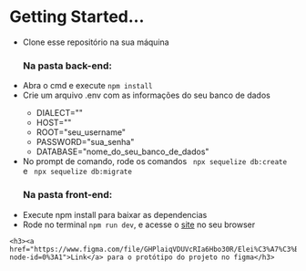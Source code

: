 <h1>Getting Started...</h1>


<ul>
    <li>Clone esse repositório na sua máquina</li>
    <h3>Na pasta back-end:</h3>
    <li>Abra o cmd e execute <code>npm install</code></li>
    <li>Crie um arquivo .env com as informações do seu banco de dados</li>
        <ul>
            <li>DIALECT=""</li>
            <li>HOST=""</li>
            <li>ROOT="seu_username"</li>
            <li>PASSWORD="sua_senha"</li>
            <li>DATABASE="nome_do_seu_banco_de_dados"</li>
        </ul>
    <li>No prompt de comando, rode os comandos <code> npx sequelize db:create </code> e <code> npx sequelize db:migrate </code></li>
    <h3>Na pasta front-end:</h3>
    <li>Execute npm install para baixar as dependencias</li>
    <li>Rode no terminal <code>npm run dev</code>, e acesse o <a href="http://localhost:3000">site</a> no seu browser</li>
    </ul>
    
        
    <h3><a href="https://www.figma.com/file/GHPlaiqVDUVcRIa6Hbo30R/Elei%C3%A7%C3%B5es_Nadic?node-id=0%3A1">Link</a> para o protótipo do projeto no figma</h3>
    
